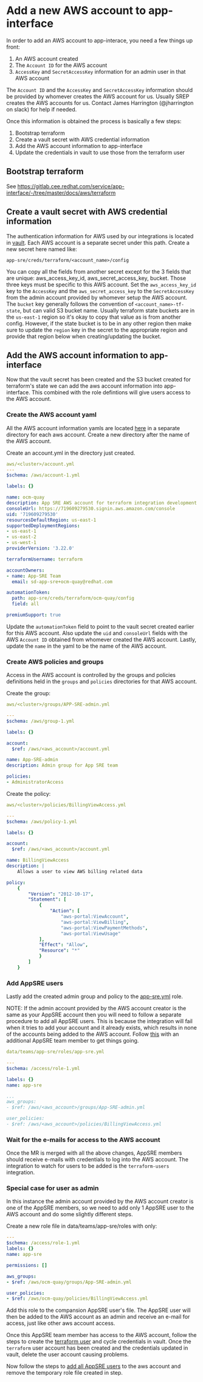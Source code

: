 # Add a new AWS account to app-interface

In order to add an AWS account to app-interace, you need a few things up front:

1. An AWS account created
1. The `Account ID` for the AWS account
1. `AccessKey` and `SecretAccessKey` information for an admin user in that AWS account

The `Account ID` and the `AccessKey` and `SecretAccessKey` information should be provided by whomever creates the AWS account for us.  Usually SREP creates the AWS accounts for us.  Contact James Harrington (@jharrington on slack) for help if needed.

Once this information is obtained the process is basically a few steps:

1. Bootstrap terraform
1. Create a vault secret with AWS credential information
1. Add the AWS account information to app-interface
1. Update the credentials in vault to use those from the terraform user

## Bootstrap terraform

See https://gitlab.cee.redhat.com/service/app-interface/-/tree/master/docs/aws/terraform

## Create a vault secret with AWS credential information

The authentication information for AWS used by our integrations is located in [vault](https://vault.devshift.net/ui/vault/secrets/app-sre/list/creds/terraform).  Each AWS account is a separate secret under this path.  Create a new secret here named like:

```shell
app-sre/creds/terraform/<account_name>/config
```

You can copy all the fields from another secret except for the 3 fields that are unique: aws_access_key_id, aws_secret_access_key, bucket.  Those three keys must be specific to this AWS account. Set the `aws_access_key_id` key to the `AccessKey` and the `aws_secret_access_key` to the `SecretAccessKey` from the admin account provided by whomever setup the AWS account.  The `bucket` key generally follows the convention of `<account_name>-tf-state`, but can valid S3 bucket name.  Usually terraform state buckets are in the `us-east-1` region so it's okay to copy that value as is from another config.  However, if the state bucket is to be in any other region then make sure to update the `region` key in the secret to the appropriate region and provide that region below when creating/updating the bucket.

## Add the AWS account information to app-interface

Now that the vault secret has been created and the S3 bucket created for terraform's state we can add the aws account information into app-interface.  This combined with the role defintions will give users access to the AWS account.

### Create the AWS account yaml

All the AWS account information yamls are located [here](https://gitlab.cee.redhat.com/service/app-interface/-/tree/master/data/aws) in a separate directory for each aws account.  Create a new directory after the name of the AWS account.

Create an account.yml in the directory just created.

```yaml
aws/<cluster>/account.yml
---
$schema: /aws/account-1.yml

labels: {}

name: ocm-quay
description: App SRE AWS account for terraform integration development
consoleUrl: https://719609279530.signin.aws.amazon.com/console
uid: '719609279530'
resourcesDefaultRegion: us-east-1
supportedDeploymentRegions:
- us-east-1
- us-east-2
- us-west-1
providerVersion: '3.22.0'

terraformUsername: terraform

accountOwners:
- name: App-SRE Team
  email: sd-app-sre+ocm-quay@redhat.com

automationToken:
  path: app-sre/creds/terraform/ocm-quay/config
  field: all

premiumSupport: true
```

Update the `automationToken` field to point to the vault secret created earlier for this AWS account.  Also update the `uid` and `consoleUrl` fields with the AWS `Account ID` obtained from whomever created the AWS account.  Lastly, update the `name` in the yaml to be the name of the AWS account.

### Create AWS policies and groups

Access in the AWS account is controlled by the groups and policies definitions held in the `groups` and `policies` directories for that AWS account.

Create the group:

```yaml
aws/<cluster>/groups/APP-SRE-admin.yml

---
$schema: /aws/group-1.yml

labels: {}

account:
  $ref: /aws/<aws_account>/account.yml

name: App-SRE-admin
description: Admin group for App SRE team

policies:
- AdministratorAccess
```

Create the policy:
```yaml
aws/<cluster>/policies/BillingViewAccess.yml

---
$schema: /aws/policy-1.yml

labels: {}

account:
  $ref: /aws/<aws_account>/account.yml

name: BillingViewAccess
description: |
    Allows a user to view AWS billing related data

policy:
    {
        "Version": "2012-10-17",
        "Statement": [
            {
                "Action": [
                    "aws-portal:ViewAccount",
                    "aws-portal:ViewBilling",
                    "aws-portal:ViewPaymentMethods",
                    "aws-portal:ViewUsage"
            ],
            "Effect": "Allow",
            "Resource": "*"
            }
        ]
    }
```

### Add AppSRE users

Lastly add the created admin group and policy to the [app-sre.yml](https://gitlab.cee.redhat.com/service/app-interface/-/blob/master/data/teams/app-sre/roles/app-sre.yml) role.

NOTE: If the admin account provided by the AWS account creator is the same as your AppSRE account then you will need to follow a separate procedure to add all AppSRE users.  This is because the integration will fail when it tries to add your account and it already exists, which results in none of the accounts being added to the AWS account.  Follow [this](#special-case-for-user-as-admin) with an additional AppSRE team member to get things going.

```yaml
data/teams/app-sre/roles/app-sre.yml

---
$schema: /access/role-1.yml

labels: {}
name: app-sre

...
aws_groups:
- $ref: /aws/<aws_account>/groups/App-SRE-admin.yml

user_policies:
- $ref: /aws/<aws_account>/policies/BillingViewAccess.yml
```

### Wait for the e-mails for access to the AWS account

Once the MR is merged with all the above changes, AppSRE members should receive e-mails with credentials to log into the AWS account.  The integration to watch for users to be added is the `terraform-users` integration.

### Special case for user as admin

In this instance the admin account provided by the AWS account creator is one of the AppSRE members, so we need to add only 1 AppSRE user to the AWS account and do some slightly different steps.

Create a new role file in data/teams/app-sre/roles with only:

```yaml
---
$schema: /access/role-1.yml
labels: {}
name: app-sre

permissions: []

aws_groups:
- $ref: /aws/ocm-quay/groups/App-SRE-admin.yml

user_policies:
- $ref: /aws/ocm-quay/policies/BillingViewAccess.yml
```

Add this role to the compansion AppSRE user's file.  The AppSRE user will then be added to the AWS account as an admin and receive an e-mail for access, just like other aws account access.

Once this AppSRE team member has access to the AWS account, follow the steps to create the [terraform user](#create-terraform-user-account) and cycle credentials in vault.  Once the `terraform` user account has been created and the credentials updated in vault, delete the user account causing problems.

Now follow the steps to [add all AppSRE users](#add-appsre-users) to the aws account and remove the temporary role file created in step.
